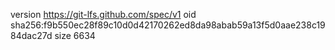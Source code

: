 version https://git-lfs.github.com/spec/v1
oid sha256:f9b550ec28f89c10d0d42170262ed8da98abab59a13f5d0aae238c1984dac27d
size 6634
